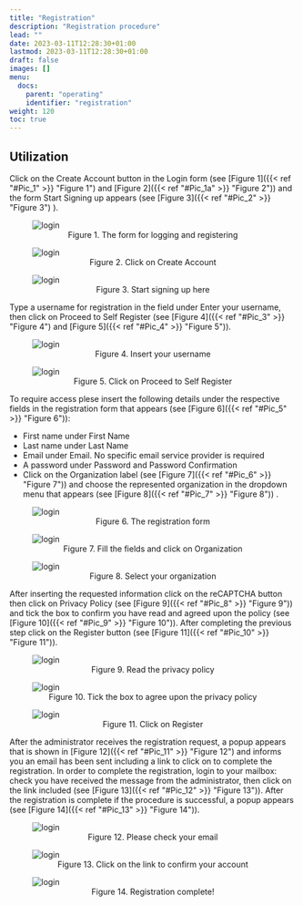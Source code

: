 ```yaml
---
title: "Registration"
description: "Registration procedure"
lead: ""
date: 2023-03-11T12:28:30+01:00
lastmod: 2023-03-11T12:28:30+01:00
draft: false
images: []
menu:
  docs:
    parent: "operating"
    identifier: "registration"
weight: 120
toc: true
---
```


## Utilization

Click on the Create Account button in the Login form (see [Figure 1]({{< ref "#Pic_1" >}} "Figure 1") and [Figure 2]({{< ref "#Pic_1a" >}} "Figure 2")) and the form Start Signing up appears (see [Figure 3]({{< ref "#Pic_2" >}} "Figure 3") ).

<figure id="Pic_1" class="centered-figure">
<img src="images/Pic_1.png" alt="login">
<figcaption style="text-align:center">Figure 1. The form for logging and registering</figcaption>
</figure>

<figure id="Pic_1a" class="centered-figure">
<img src="images/Pic_1a.png" alt="login">
<figcaption style="text-align:center">Figure 2. Click on Create Account</figcaption>
</figure>

<figure id="Pic_2" class="centered-figure">
<img src="images/Pic_2.png" alt="login">
<figcaption style="text-align:center">Figure 3. Start signing up here</figcaption>
</figure>

Type a username for registration in the field under Enter your username, then click on Proceed to Self Register (see [Figure 4]({{< ref "#Pic_3" >}} "Figure 4") and [Figure 5]({{< ref "#Pic_4" >}} "Figure 5")).


<figure id="Pic_3" class="centered-figure">
<img src="images/Pic_3.png" alt="login">
<figcaption style="text-align:center">Figure 4. Insert your username</figcaption>
</figure>

<figure id="Pic_4" class="centered-figure">
<img src="images/Pic_4.png" alt="login">
<figcaption style="text-align:center">Figure 5. Click on Proceed to Self Register</figcaption>
</figure>

To require access plese insert the following details under the respective fields in the registration form
that appears (see [Figure 6]({{< ref "#Pic_5" >}} "Figure 6")):

- First name under First Name
- Last name under Last Name
- Email under Email. No specific email service provider is required
- A password under Password and Password Confirmation
- Click on the Organization label (see [Figure 7]({{< ref "#Pic_6" >}} "Figure 7")) and choose the represented organization in the dropdown menu that appears (see [Figure 8]({{< ref "#Pic_7" >}} "Figure 8")) .

<figure id="Pic_5" class="centered-figure">
<img src="images/Pic_5.png" alt="login">
<figcaption style="text-align:center">Figure 6. The registration form</figcaption>
</figure>

<figure id="Pic_6" class="centered-figure">
<img src="images/Pic_6.png" alt="login">
<figcaption style="text-align:center">Figure 7.  Fill the fields and click on Organization</figcaption>
</figure>

<figure id="Pic_7" class="centered-figure">
<img src="images/Pic_7.png" alt="login">
<figcaption style="text-align:center">Figure 8. Select your organization</figcaption>
</figure>


After inserting the requested information click on the reCAPTCHA button then click on Privacy Policy (see [Figure 9]({{< ref "#Pic_8" >}} "Figure 9")) and tick the box to confirm you have read and agreed upon the policy (see [Figure 10]({{< ref "#Pic_9" >}} "Figure 10")). After completing the previous step click on the Register button (see [Figure 11]({{< ref "#Pic_10" >}} "Figure 11")).

<figure id="Pic_8" class="centered-figure">
<img src="images/Pic_8.png" alt="login">
<figcaption style="text-align:center">Figure 9.  Read the privacy policy</figcaption>
</figure>

<figure id="Pic_9" class="centered-figure">
<img src="images/Pic_9.png" alt="login">
<figcaption style="text-align:center">Figure 10. Tick the box to agree upon the privacy policy</figcaption>
</figure>

<figure id="Pic_10" class="centered-figure">
<img src="images/Pic_10.png" alt="login">
<figcaption style="text-align:center">Figure 11. Click on Register</figcaption>
</figure>

After the administrator receives the registration request, a popup appears that is shown in [Figure 12]({{< ref "#Pic_11" >}} "Figure 12") and informs you an email has been sent including a link to click on to complete the registration. In order to complete the registration, login to your mailbox: check you have received the message from the administrator, then click on the link included (see [Figure 13]({{< ref "#Pic_12" >}} "Figure 13")). After the registration is complete if the procedure is successful, a popup appears (see [Figure 14]({{< ref "#Pic_13" >}} "Figure 14")).

<figure id="Pic_11" class="centered-figure">
<img src="images/Pic_11.png" alt="login">
<figcaption style="text-align:center">Figure 12. Please check your email</figcaption>
</figure>

<figure id="Pic_12" class="centered-figure">
<img src="images/Pic_12.png" alt="login">
<figcaption style="text-align:center">Figure 13. Click on the link to confirm your account</figcaption>
</figure>

<figure id="Pic_13" class="centered-figure">
<img src="images/Pic_13.png" alt="login">
<figcaption style="text-align:center">Figure 14. Registration complete!</figcaption>
</figure>